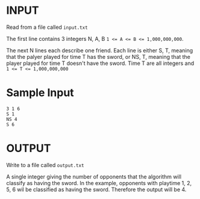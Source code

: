 # INPUT

Read from a file called `input.txt`

The first line contains 3 integers N, A, B `1 <= A <= B <= 1,000,000,000`.

The next N lines each describe one friend. Each line is either S, T, meaning that
the palyer played for time T has the sword, or NS, T, meaning that the player
played for time T doesn't have the sword. Time T are all integers and
`1 <= T <= 1,000,000,000`

# Sample Input
```
3 1 6
S 1
NS 4
S 6
```

# OUTPUT

Write to a file called `output.txt`

A single integer giving the number of opponents that the algorithm will classify
as having the sword. In the example, opponents with playtime 1, 2, 5, 6 wil be
classified as having the sword. Therefore the output will be 4.
